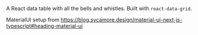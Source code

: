 A React data table with all the bells and whistles. Built with `react-data-grid`.

MaterialUI setup from https://blog.sycamore.design/material-ui-next-js-typescript#heading-material-ui

